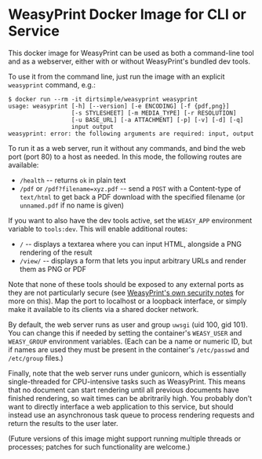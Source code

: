 # WeasyPrint Docker Image for CLI or Service

This docker image for WeasyPrint can be used as both a command-line tool and as a webserver, either with or without WeasyPrint's bundled dev tools.

To use it from the command line, just run the image with an explicit `weasyprint` command, e.g.:

```shell
$ docker run --rm -it dirtsimple/weasyprint weasyprint
usage: weasyprint [-h] [--version] [-e ENCODING] [-f {pdf,png}]
                  [-s STYLESHEET] [-m MEDIA_TYPE] [-r RESOLUTION]
                  [-u BASE_URL] [-a ATTACHMENT] [-p] [-v] [-d] [-q]
                  input output
weasyprint: error: the following arguments are required: input, output
```

To run it as a web server, run it without any commands, and bind the web port (port 80) to a host as needed.  In this mode, the following routes are available:

* `/health` -- returns `ok` in plain text
* `/pdf` or `/pdf?filename=xyz.pdf` -- send a `POST` with a Content-type of `text/html` to get back a PDF download with the specified filename (or `unnamed.pdf` if no name is given)

If you want to also have the dev tools active, set the `WEASY_APP` environment variable to `tools:dev`.  This will enable additional routes:

* `/` -- displays a textarea where you can input HTML, alongside a PNG rendering of the result
* `/view/` -- displays a form that lets you input arbitrary URLs and render them as PNG or PDF

Note that none of these tools should be exposed to any external ports as they are not particularly secure (see [WeasyPrint's own security notes](https://weasyprint.readthedocs.io/en/stable/tutorial.html#security) for more on this).  Map the port to localhost or a loopback interface, or simply make it available to its clients via a shared docker network.

By default, the web server runs as user and group `uwsgi` (uid 100, gid 101).  You can change this if needed by setting the container's `WEASY_USER` and `WEASY_GROUP` environment variables.  (Each can be a name or numeric ID, but if names are used they must be present in the container's `/etc/passwd` and `/etc/group` files.)

Finally, note that the web server runs under gunicorn, which is essentially single-threaded for CPU-intensive tasks such as WeasyPrint.  This means that no document can start rendering until all previous documents have finished rendering, so wait times can be abritrarily high.  You probably don't want to directly interface a web application to this service, but should instead use an asynchronous task queue to process rendering requests and return the results to the user later.

(Future versions of this image might support running multiple threads or processes; patches for such functionality are welcome.)